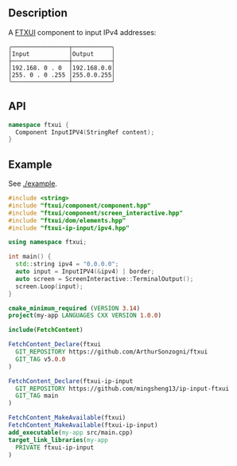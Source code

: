## Description

A [FTXUI](https://github.com/ArthurSonzogni/FTXUI) component to input IPv4
addresses:
```
╭────────────────┬───────────╮
│Input           │Output     │
├────────────────┼───────────┤
│192.168. 0 . 0  │192.168.0.0│
│255. 0 . 0 .255 │255.0.0.255│
╰────────────────┴───────────╯
```

## API

```cpp
namespace ftxui {
  Component InputIPV4(StringRef content);
}
```

## Example

See [./example](./example).

```cpp
#include <string>
#include "ftxui/component/component.hpp"
#include "ftxui/component/screen_interactive.hpp"
#include "ftxui/dom/elements.hpp"
#include "ftxui-ip-input/ipv4.hpp"

using namespace ftxui;

int main() {
  std::string ipv4 = "0.0.0.0";
  auto input = InputIPV4(&ipv4) | border;
  auto screen = ScreenInteractive::TerminalOutput();
  screen.Loop(input);
}
```

```cmake
cmake_minimum_required (VERSION 3.14)
project(my-app LANGUAGES CXX VERSION 1.0.0)

include(FetchContent)

FetchContent_Declare(ftxui
  GIT_REPOSITORY https://github.com/ArthurSonzogni/ftxui
  GIT_TAG v5.0.0
)

FetchContent_Declare(ftxui-ip-input
  GIT_REPOSITORY https://github.com/mingsheng13/ip-input-ftxui
  GIT_TAG main
)

FetchContent_MakeAvailable(ftxui)
FetchContent_MakeAvailable(ftxui-ip-input)
add_executable(my-app src/main.cpp)
target_link_libraries(my-app
  PRIVATE ftxui-ip-input
)
```
